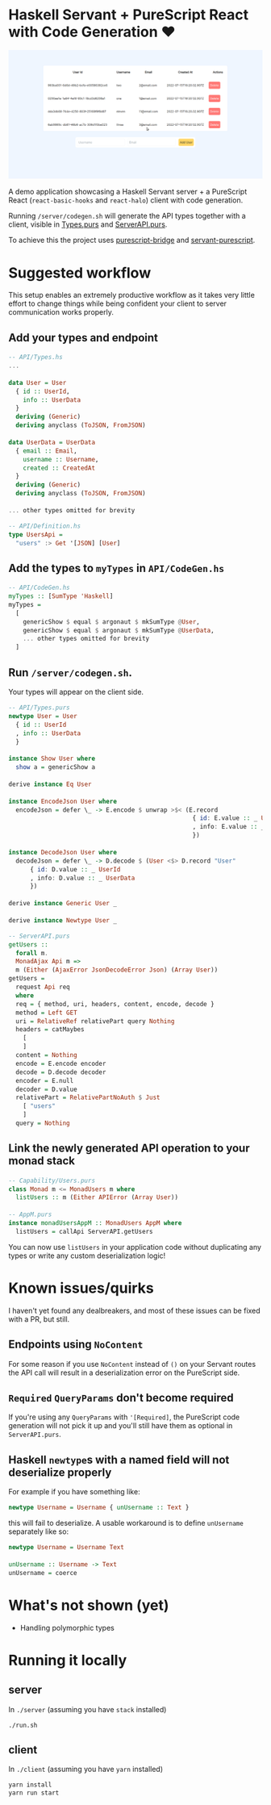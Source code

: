 # Haskell Servant + PureScript React with Code Generation :heart:

![Demo](demo.gif)

A demo application showcasing a Haskell Servant server + a PureScript React (`react-basic-hooks` and `react-halo`) client with code generation.

Running `/server/codegen.sh` will generate the API types together with a client, visible in [Types.purs](./client/src/GenTypesDemo/API/Types.purs) and [ServerAPI.purs](./client/src/ServerAPI.purs).

To achieve this the project uses [purescript-bridge](https://github.com/input-output-hk/purescript-bridge) and [servant-purescript](https://github.com/input-output-hk/servant-purescript).

# Suggested workflow

This setup enables an extremely productive workflow as it takes very little effort to change things while being confident your client to server communication works properly.

## Add your types and endpoint

```haskell
-- API/Types.hs
...

data User = User
  { id :: UserId,
    info :: UserData
  }
  deriving (Generic)
  deriving anyclass (ToJSON, FromJSON)

data UserData = UserData
  { email :: Email,
    username :: Username,
    created :: CreatedAt
  }
  deriving (Generic)
  deriving anyclass (ToJSON, FromJSON)

... other types omitted for brevity
```

```haskell
-- API/Definition.hs
type UsersApi =
  "users" :> Get '[JSON] [User]
```

## Add the types to `myTypes` in `API/CodeGen.hs`

```haskell
-- API/CodeGen.hs
myTypes :: [SumType 'Haskell]
myTypes =
  [
    genericShow $ equal $ argonaut $ mkSumType @User,
    genericShow $ equal $ argonaut $ mkSumType @UserData,
    ... other types omitted for brevity
  ]
```

## Run `/server/codegen.sh`.

Your types will appear on the client side.

```purescript
-- API/Types.purs
newtype User = User
  { id :: UserId
  , info :: UserData
  }

instance Show User where
  show a = genericShow a

derive instance Eq User

instance EncodeJson User where
  encodeJson = defer \_ -> E.encode $ unwrap >$< (E.record
                                                   { id: E.value :: _ UserId
                                                   , info: E.value :: _ UserData
                                                   })

instance DecodeJson User where
  decodeJson = defer \_ -> D.decode $ (User <$> D.record "User"
      { id: D.value :: _ UserId
      , info: D.value :: _ UserData
      })

derive instance Generic User _

derive instance Newtype User _
```

```purescript
-- ServerAPI.purs
getUsers ::
  forall m.
  MonadAjax Api m =>
  m (Either (AjaxError JsonDecodeError Json) (Array User))
getUsers =
  request Api req
  where
  req = { method, uri, headers, content, encode, decode }
  method = Left GET
  uri = RelativeRef relativePart query Nothing
  headers = catMaybes
    [
    ]
  content = Nothing
  encode = E.encode encoder
  decode = D.decode decoder
  encoder = E.null
  decoder = D.value
  relativePart = RelativePartNoAuth $ Just
    [ "users"
    ]
  query = Nothing
```

## Link the newly generated API operation to your monad stack

```purescript
-- Capability/Users.purs
class Monad m <= MonadUsers m where
  listUsers :: m (Either APIError (Array User))

-- AppM.purs
instance monadUsersAppM :: MonadUsers AppM where
  listUsers = callApi ServerAPI.getUsers
```

You can now use `listUsers` in your application code without duplicating any types or write any custom deserialization logic!

# Known issues/quirks

I haven't yet found any dealbreakers, and most of these issues can be fixed with a PR, but still.

## Endpoints using `NoContent`

For some reason if you use `NoContent` instead of `()` on your Servant routes the API call will result in a deserialization error on the PureScript side.

## `Required` `QueryParams` don't become required

If you're using any `QueryParams` with `'[Required]`, the PureScript code generation will not pick it up and you'll still have them as optional in `ServerAPI.purs`.

## Haskell `newtype`s with a named field will not deserialize properly

For example if you have something like:

```haskell
newtype Username = Username { unUsername :: Text }
```

this will fail to deserialize. A usable workaround is to define `unUsername` separately like so:

```haskell
newtype Username = Username Text

unUsername :: Username -> Text
unUsername = coerce
```

# What's not shown (yet)

* Handling polymorphic types

# Running it locally

## server

In `./server` (assuming you have `stack` installed)

```
./run.sh
```

## client

In `./client` (assuming you have `yarn` installed)

```
yarn install
yarn run start
```
